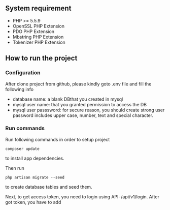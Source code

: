 ## System requirement 
* PHP >= 5.5.9
* OpenSSL PHP Extension
* PDO PHP Extension
* Mbstring PHP Extension
* Tokenizer PHP Extension

## How to run the project
### Configuration
After clone project from github, please kindly goto .env file and fill the following info
* database name: a blank DBthat you created in mysql
* mysql user name: that you granted permission to access the DB
* mysql user passsword: for secure reason, you should create strong user password includes upper case, number, text and special character. 

### Run commands
Run following commands in order to setup project
```
composer update
```
to install app dependencies.

Then run
```
php artisan migrate --seed

```
to create database tables and seed them. 

Next, to get access token, you need to login using API: /api/v1/login. 
After got token, you have to add 
